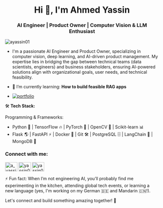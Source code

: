 <h1 align="center">Hi 👋, I'm Ahmed Yassin</h1>
<h3 align="center">AI Engineer | Product Owner | Computer Vision & LLM Enthusiast
 </h3>

<p align="left"> <img src="https://komarev.com/ghpvc/?username=ayassin01&label=Profile%20views&color=0e75b6&style=flat" alt="ayassin01" /> </p>

- I'm a passionate AI Engineer and Product Owner, specializing in computer vision, deep learning, and AI-driven product management. My expertise lies in bridging the gap between technical teams (data scientists, engineers) and business stakeholders, ensuring AI-powered solutions align with organizational goals, user needs, and technical feasibility.

- 🌱 I’m currently learning: **How to build feasible  RAG apps**

- [![portfolio](https://img.shields.io/badge/my_portfolio-000?style=for-the-badge&logo=ko-fi&logoColor=white)](https://www.datascienceportfol.io/ahmedyassin)


🛠️ __Tech Stack:__

Programming & Frameworks:
- Python 🐍 | TensorFlow 🔥 | PyTorch 🧠 | OpenCV 👀 | Scikit-learn 📊
- Flask 🌎 | FastAPI ⚡ | Docker 🐳 | Git 🛠️ | PostgreSQL 🗄️ | LangChain 🔗 | MongoDB 🍃


<h3 align="left">Connect with me:</h3>
<p align="left">
<a href="https://twitter.com/a_yassin01" target="blank"><img align="center" src="https://raw.githubusercontent.com/rahuldkjain/github-profile-readme-generator/master/src/images/icons/Social/twitter.svg" alt="a_yassin01" height="30" width="40" /></a>
<a href="https://linkedin.com/in/yassin01" target="blank"><img align="center" src="https://raw.githubusercontent.com/rahuldkjain/github-profile-readme-generator/master/src/images/icons/Social/linked-in-alt.svg" alt="yassin01" height="30" width="40" /></a>
<a href="https://yassin01.medium.com/" target="blank"><img align="center" src="https://raw.githubusercontent.com/rahuldkjain/github-profile-readme-generator/master/src/images/icons/Social/medium.svg" alt="yassin01" height="30" width="40" /></a>
</p>


⚡ Fun fact: When I’m not engineering AI, you’ll probably find me experimenting in the kitchen, attending global tech events, or learning a new language (yes, I'm working on my German 🇩🇪 and Mandarin 🇨🇳!).



Let's connect and build something amazing together! 🚀
